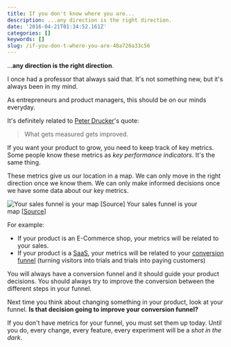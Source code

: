 ```yaml
---
title: If you don't know where you are...
description: ...any direction is the right direction.
date: '2016-04-21T01:34:52.161Z'
categories: []
keywords: []
slug: /if-you-don-t-where-you-are-48a726a33c56
---
```


...**any direction is the right direction**.

I once had a professor that always said that. It's not something new, but it's always been in my mind.

<!--more-->

As entrepreneurs and product managers, this should be on our minds everyday.

It's definitely related to [Peter Drucker](https://en.wikipedia.org/wiki/Peter_Drucker)'s quote:

> What gets measured gets improved.

If you want your product to grow, you need to keep track of key metrics. Some people know these metrics as _key performance indicators_. It's the same thing.

These metrics give us our location in a map. We can only move in the right direction once we know them. We can only make informed decisions once we have some data about our key metrics.

![Your sales funnel is your map \[[Source](https://www.flickr.com/photos/132604339@N03/22301198133)\]](https://cdn-images-1.medium.com/max/600/1*iJZesXAvJYCcXQ9npRaehg.png)
Your sales funnel is your map \[[Source](https://www.flickr.com/photos/132604339@N03/22301198133)\]

For example:

*   If your product is an E-Commerce shop, your metrics will be related to your sales.
*   If your product is a [SaaS](https://en.wikipedia.org/wiki/Software_as_a_service), your metrics will be related to your [conversion funnel](http://www.slideshare.net/ombulabs/clipboards/lean-startup) (turning visitors into trials and trials into paying customers)

You will always have a conversion funnel and it should guide your product decisions. You should always try to improve the conversion between the different steps in your funnel.

Next time you think about changing something in your product, look at your funnel. **Is that decision going to improve your conversion funnel?**

If you don't have metrics for your funnel, you must set them up today. Until you do, every change, every feature, every experiment will be a _shot in the dark_.
